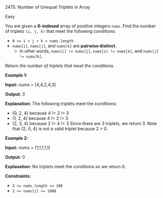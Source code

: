 2475\. Number of Unequal Triplets in Array

Easy

You are given a **0-indexed** array of positive integers `nums`. Find the number of triplets `(i, j, k)` that meet the following conditions:

*   `0 <= i < j < k < nums.length`
*   `nums[i]`, `nums[j]`, and `nums[k]` are **pairwise distinct**.
    *   In other words, `nums[i] != nums[j]`, `nums[i] != nums[k]`, and `nums[j] != nums[k]`.

Return _the number of triplets that meet the conditions._

**Example 1:**

**Input:** nums = [4,4,2,4,3]

**Output:** 3

**Explanation:** The following triplets meet the conditions: 

- (0, 2, 4) because 4 != 2 != 3
- (1, 2, 4) because 4 != 2 != 3
- (2, 3, 4) because 2 != 4 != 3
Since there are 3 triplets, we return 3. 
Note that (2, 0, 4) is not a valid triplet because 2 > 0.

**Example 2:**

**Input:** nums = [1,1,1,1,1]

**Output:** 0

**Explanation:** No triplets meet the conditions so we return 0.

**Constraints:**

*   `3 <= nums.length <= 100`
*   `1 <= nums[i] <= 1000`